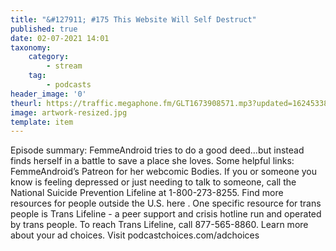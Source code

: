 ```yaml
---
title: "&#127911; #175 This Website Will Self Destruct"
published: true
date: 02-07-2021 14:01
taxonomy:
    category:
        - stream
    tag:
        - podcasts
header_image: '0'
theurl: https://traffic.megaphone.fm/GLT1673908571.mp3?updated=1624533881
image: artwork-resized.jpg
template: item
--- 
```

Episode summary: FemmeAndroid tries to do a good deed…but instead finds herself in a battle to save a place she loves. Some helpful links: FemmeAndroid’s Patreon for her webcomic Bodies. If you or someone you know is feeling depressed or just needing to talk to someone, call the National Suicide Prevention Lifeline at 1-800-273-8255. Find more resources for people outside the U.S. here . One specific resource for trans people is Trans Lifeline - a peer support and crisis hotline run and operated by trans people. To reach Trans Lifeline, call 877-565-8860. Learn more about your ad choices. Visit podcastchoices.com/adchoices
